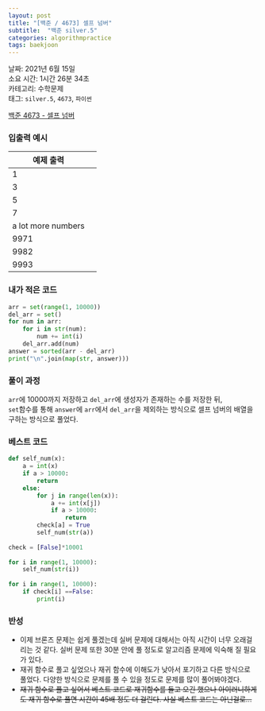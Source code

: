 ```yaml
---
layout: post
title: "[백준 / 4673] 셀프 넘버"
subtitle:  "백준 silver.5"
categories: algorithmpractice
tags: baekjoon
---
```

  
날짜: 2021년 6월 15일  
소요 시간: 1시간 26분 34초  
카테고리: 수학문제  
태그: `silver.5`, `4673`, `파이썬`   


[백준 4673 - 셀프 넘버](https://www.acmicpc.net/problem/4673)

### 입출력 예시  

|예제 출력||  
|---|---|  
|1||  
|3||  
|5||  
|7||  
|a lot more numbers||  
|9971||  
|9982||  
|9993|   
   
### 내가 적은 코드

```python
arr = set(range(1, 10000))
del_arr = set()
for num in arr:
    for i in str(num):
        num += int(i)
    del_arr.add(num)
answer = sorted(arr - del_arr)
print("\n".join(map(str, answer)))
```
   
### 풀이 과정   
  
`arr`에 10000까지 저장하고 `del_arr`에 생성자가 존재하는 수를 저장한 뒤,  
`set`함수를 통해 `answer`에 `arr`에서 `del_arr`을 제외하는 방식으로 셀프 넘버의 배열을 구하는 방식으로 풀었다.
  
### 베스트 코드

```python
def self_num(x):
    a = int(x)
    if a > 10000:
        return
    else:
        for j in range(len(x)):
            a += int(x[j])
            if a > 10000:
                return
        check[a] = True
        self_num(str(a))
            
check = [False]*10001
 
for i in range(1, 10000):
    self_num(str(i))
    
for i in range(1, 10000):
    if check[i] ==False:
        print(i)
```

### 반성

- 이제 브론즈 문제는 쉽게 풀겠는데 실버 문제에 대해서는 아직 시간이 너무 오래걸리는 것 같다. 실버 문제 또한 30분 안에 풀 정도로 알고리즘 문제에 익숙해 질 필요가 있다.  
- 재귀 함수로 풀고 싶었으나 재귀 함수에 이해도가 낮아서 포기하고 다른 방식으로 풀었다. 다양한 방식으로 문제를 풀 수 있을 정도로 문제를 많이 풀어봐야겠다.
- ~~재귀 함수로 풀고 싶어서 베스트 코드로 재귀함수를 들고 오긴 했으나 아이러니하게도 재귀 함수로 풀면 시간이 45배 정도 더 걸린다. 사실 베스트 코드는 아닌걸로...~~
